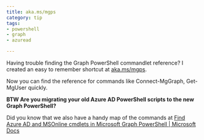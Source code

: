 ```yaml
---
title: aka.ms/mgps
category: tip
tags:
- powershell
- graph
- azuread

---
```


Having trouble finding the Graph PowerShell commandlet reference? I created an easy to remember shortcut at [aka.ms/mgps](https://aka.ms/mgps).

Now you can find the reference for commands like Connect-MgGraph, Get-MgUser quickly.

**BTW Are you migrating your old Azure AD PowerShell scripts to the new Graph PowerShell?**

Did you know that we also have a handy map of the commands at [Find Azure AD and MSOnline cmdlets in Microsoft Graph PowerShell | Microsoft Docs](https://docs.microsoft.com/en-au/powershell/microsoftgraph/azuread-msoline-cmdlet-map?view=graph-powershell-beta)
